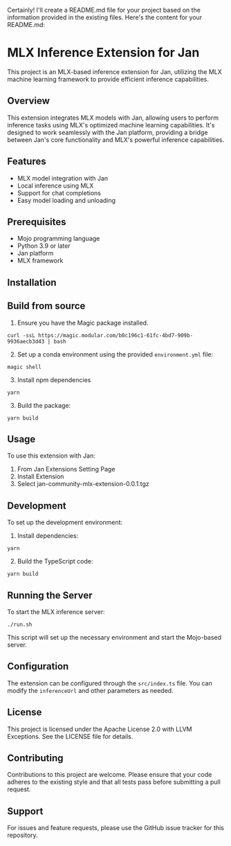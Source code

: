 Certainly! I'll create a README.md file for your project based on the information provided in the existing files. Here's the content for your README.md:

# MLX Inference Extension for Jan

This project is an MLX-based inference extension for Jan, utilizing the MLX machine learning framework to provide efficient inference capabilities.

## Overview

This extension integrates MLX models with Jan, allowing users to perform inference tasks using MLX's optimized machine learning capabilities. It's designed to work seamlessly with the Jan platform, providing a bridge between Jan's core functionality and MLX's powerful inference capabilities.

## Features

- MLX model integration with Jan
- Local inference using MLX
- Support for chat completions
- Easy model loading and unloading

## Prerequisites

- Mojo programming language
- Python 3.9 or later
- Jan platform
- MLX framework

## Installation

## Build from source

1. Ensure you have the Magic package installed.

```
curl -ssL https://magic.modular.com/b0c196c1-61fc-4bd7-909b-9936aecb3d43 | bash
```
2. Set up a conda environment using the provided `environment.yml` file:

```
magic shell
```
3. Install npm dependencies

```
yarn
```

3. Build the package:

```
yarn build
```

## Usage

To use this extension with Jan:

1. From Jan Extensions Setting Page
2. Install Extension
3. Select jan-community-mlx-extension-0.0.1.tgz

## Development

To set up the development environment:

1. Install dependencies:

```
yarn
```

2. Build the TypeScript code:

```
yarn build
```

## Running the Server

To start the MLX inference server:

```
./run.sh
```

This script will set up the necessary environment and start the Mojo-based server.

## Configuration

The extension can be configured through the `src/index.ts` file. You can modify the `inferenceUrl` and other parameters as needed.

## License

This project is licensed under the Apache License 2.0 with LLVM Exceptions. See the LICENSE file for details.

## Contributing

Contributions to this project are welcome. Please ensure that your code adheres to the existing style and that all tests pass before submitting a pull request.

## Support

For issues and feature requests, please use the GitHub issue tracker for this repository.

